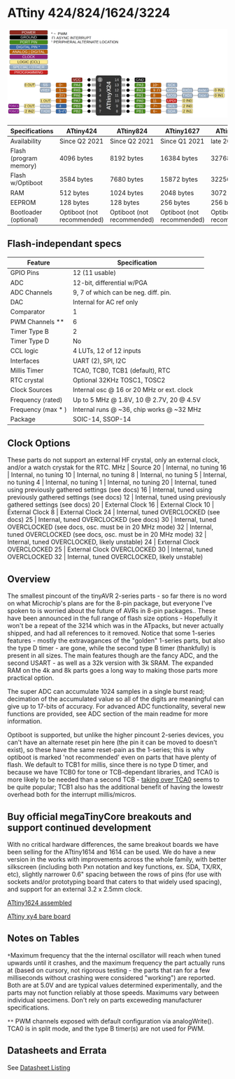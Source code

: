 # ATtiny 424/824/1624/3224
![x24 Pin Mapping](ATtiny_x24.gif "Arduino Pin Mapping for ATtiny x24")

 Specifications       |    ATtiny424   |   ATtiny824   |   ATtiny1627  |  ATtiny3224   |
----------------------|----------------|---------------|---------------|---------------|
Availability          |  Since Q2 2021 | Since Q2 2021 | Since Q1 2021 |    late 2021? |
Flash (program memory)|     4096 bytes |    8192 bytes |   16384 bytes |   32768 bytes |
Flash w/Optiboot      |     3584 bytes |    7680 bytes |   15872 bytes |   32256 bytes |
RAM                   |      512 bytes |    1024 bytes |    2048 bytes |    3072 bytes |
EEPROM                |      128 bytes |     128 bytes |     256 bytes |     256 bytes |
Bootloader (optional) | Optiboot (not recommended) | Optiboot (not recommended) | Optiboot (not recommended) | Optiboot (not recommended) |

## Flash-independant specs

Feature               |             Specification                   |
----------------------|---------------------------------------------|
GPIO Pins             |                              12 (11 usable) |
ADC                   |                  12-bit, differential w/PGA |
ADC Channels          |       9, 7 of which  can be neg. diff. pin. |
DAC                   |                    Internal for AC ref only |
Comparator            |                                           1 |
PWM Channels **       |                                           6 |
Timer Type B          |                                           2 |
Timer Type D          |                                          No |
CCL logic             |                     4 LUTs, 12 of 12 inputs |
Interfaces            |                          UART (2), SPI, I2C |
Millis Timer          |             TCA0, TCB0, TCB1 (default), RTC |
RTC crystal           |                Optional  32KHz TOSC1, TOSC2 |
Clock Sources         |   Internal osc @ 16 or 20 MHz or ext. clock |
Frequency (rated)     |    Up to 5 MHz @ 1.8V, 10 @ 2.7V, 20 @ 4.5V |
Frequency (max * )    |   Internal runs @ ~36, chip works @ ~32 MHz |
Package               |                            SOIC-14, SSOP-14 |

## Clock Options
These parts do not support an external HF crystal, only an external clock,  and/or a watch crystak for the RTC.
 MHz | Source
  20 | Internal, no tuning
  16 | Internal, no tuning
  10 | Internal, no tuning
   8 | Internal, no tuning
   5 | Internal, no tuning
   4 | Internal, no tuning
   1 | Internal, no tuning
  20 | Internal, tuned using previously gathered settings (see docs)
  16 | Internal, tuned using previously gathered settings (see docs)
  12 | Internal, tuned using previously gathered settings (see docs)
  20 | External Clock
  16 | External Clock
  10 | External Clock
   8 | External Clock
  24 | Internal, tuned OVERCLOCKED (see docs)
  25 | Internal, tuned OVERCLOCKED (see docs)
  30 | Internal, tuned OVERCLOCKED (see docs, osc. must be in 20 MHz mode)
  32 | Internal, tuned OVERCLOCKED (see docs, osc. must be in 20 MHz mode)
  32 | Internal, tuned OVERCLOCKED, likely unstable)
  24 | External Clock OVERCLOCKED
  25 | External Clock OVERCLOCKED
  30 | Internal, tuned  OVERCLOCKED
  32 | Internal, tuned  OVERCLOCKED, likely unstable)

## Overview
The smallest pincount of the tinyAVR 2-series parts - so far there is no word on what Microchip's plans are for the 8-pin package, but everyone I've spoken to is worried about the future of AVRs in 8-pin packages.. These have been announced in the full range of flash size options - Hopefully it won't be a repeat of the 3214 which was in the ATpacks, but never actually shipped, and had all references to it removed. Notice that some 1-series features - mostly the extravagances of the "golden" 1-series parts,  but also the type D timer - are gone, while the second type B timer (thankfully) is present in all sizes. The main features though are the fancy ADC, and the second USART - as well as a 32k version with 3k SRAM. The expanded RAM on the 4k and 8k parts goes a long way to making those parts more practical option.

The super ADC can accumulate 1024 samples in a single burst read; decimation of the accumulated value so all of the digits are meaningful can give up to 17-bits of accuracy. For advanced ADC functionality, several new functions are provided, see ADC section of the main readme for more information.

Optiboot is supported, but unlike the higher pincount 2-series devices, you can't have an alternate reset pin here (the pin it can be moved to doesn't exist), so these have the same reset-pain as the 1-series; this is why optiboot is marked 'not recommended' even on parts that have plenty of flash. We default to TCB1 for millis, since there is no type D timer, and because we have TCB0 for tone or TCB-dependant libraries, and TCA0 is more likely to be needed than a second TCB - [taking over TCA0](TakingOverTCA0.md) seems to be quite popular; TCB1 also has the additional benefit of having the lowestr overhead both for the interrupt millis/micros.


## Buy official megaTinyCore breakouts and support continued development
With no critical hardware differences, the same breakout boards we have been selling for the ATtiny1614 and 1614 can be used. We do have a new version in the works with improvements across the whole family, with better silkscreen (including both Pxn notation and key functions, ex. SDA, TX/RX, etc), slightly narrower 0.6" spacing between the rows of pins (for use with sockets and/or prototyping board that caters to that widely used spacing), and support for an external 3.2 x 2.5mm clock.

[ATtiny1624 assembled](https://www.tindie.com/products/17598/)

[ATtiny xy4 bare board](https://www.tindie.com/products/17748/)

## Notes on Tables
`*`Maximum frequency that the the internal oscillator will reach when tuned upwards until it crashes, and the maximum frequency the part actually runs at (based on cursory, not rigorous testing - the parts that ran for a few milliseconds without crashing were considered "working") are reported. Both are at 5.0V and are typical values determined experimentally, and the parts may not function reliably at those speeds. Maximums vary between individual specimens. Don't rely on parts exceweding manufacturer specifications.

`**` PWM channels exposed with default configuration via analogWrite(). TCA0 is in split mode, and the type B timer(s) are not used for PWM.


## Datasheets and Errata
See [Datasheet Listing](Datasheets.md)
